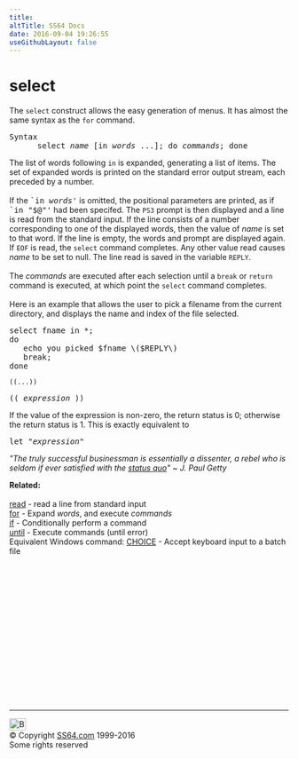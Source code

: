 ```yaml
---
title:
altTitle: SS64 Docs
date: 2016-09-04 19:26:55
useGithubLayout: false
---
```

<!-- #BeginLibraryItem "/Library/head_bash.lbi" --><!-- #EndLibraryItem --><h1>select</h1> 
<p>The <code>select</code> construct allows the easy generation of 
  menus. It has almost the same syntax as the <code>for</code> command.</p>

<pre>Syntax
      select <var>name</var> [in <var>words</var> ...]; do <var>commands</var>; done</pre>
<p>The list of words following <code>in</code> is expanded, generating a list 
  of items. The set of expanded words is printed on the standard error output 
  stream, each preceded by a number.<br>
  <br>
  If the <samp>`in <var>words</var>'</samp> is omitted, the positional parameters 
  are printed, as if <samp>`in "$@"'</samp> had been specifed. The <code>PS3</code> 
  prompt is then displayed and a line is read from the standard input. If the 
  line consists of a number corresponding to one of the displayed words, then 
  the value of <var>name</var> is set to that word. If the line is empty, the 
  words and prompt are displayed again. If <code>EOF</code> is read, the <code>select</code> 
  command completes. Any other value read causes <var>name</var> to be set to 
  null. The line read is saved in the variable <code>REPLY</code>.<br>
  <br>
  The <var>commands</var> are executed after each selection until a <code>break</code> 
  or <code>return</code> command is executed, at which point the <code>select</code> 
  command completes. <br>
  <br>
  Here is an example that allows the user to pick a filename from the current 
  directory, and displays the name and index of the file selected. </p>
<pre>select fname in *;
do
   echo you picked $fname \($REPLY\)
   break;
done
</pre>
<p><code>((...))</code> </p>
<pre>(( <var>expression</var> ))
</pre>
<p> If the value of the expression is non-zero, the return status is 0; otherwise 
  the return status is 1. This is exactly equivalent to </p>
<pre>let "<var>expression</var>"</pre>
<p class="quote"><i>"The truly successful businessman is essentially a dissenter, a rebel who is seldom if ever satisfied with the <a href="http://www.statusquo.co.uk/">status quo</a>" ~ 
J. Paul Getty</i></p>
<p><b>Related:</b><br>
<br>
<a href="read.html">read</a> - read a line from standard input<a href="for.html"> 
<br>
for</a> - Expand <var>words</var>, and execute <var>commands</var><br>
<a href="if.html">if</a> - Conditionally perform a command<br>
<a href="until.html">until</a> - Execute commands (until error)<br>
Equivalent Windows command: 
<a href="../nt/choice.html">CHOICE</a> - Accept keyboard input to a batch file</p><!-- #BeginLibraryItem "/Library/foot_bash.lbi" --><p>
<!-- bash300 -->
<ins class="adsbygoogle" style="display:inline-block;width:300px;height:250px" data-ad-client="ca-pub-6140977852749469" data-ad-slot="4615356305"></ins>
<script>
(adsbygoogle = window.adsbygoogle || []).push({});
</script></p>
<hr>
<div id="bl" class="footer"><a href="select.html#"><img src="../images/top.png" width="30" height="22" alt="Back to the Top"></a></div>
<div id="br" class="footer, tagline">© Copyright <a href="../index.html">SS64.com</a> 1999-2016<br>
Some rights reserved</div><!-- #EndLibraryItem -->

